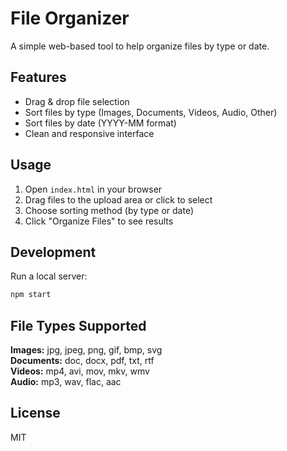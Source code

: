 # File Organizer

A simple web-based tool to help organize files by type or date.

## Features

- Drag & drop file selection
- Sort files by type (Images, Documents, Videos, Audio, Other)
- Sort files by date (YYYY-MM format)
- Clean and responsive interface

## Usage

1. Open `index.html` in your browser
2. Drag files to the upload area or click to select
3. Choose sorting method (by type or date)
4. Click "Organize Files" to see results

## Development

Run a local server:
```bash
npm start
```

## File Types Supported

**Images:** jpg, jpeg, png, gif, bmp, svg  
**Documents:** doc, docx, pdf, txt, rtf  
**Videos:** mp4, avi, mov, mkv, wmv  
**Audio:** mp3, wav, flac, aac  

## License

MIT